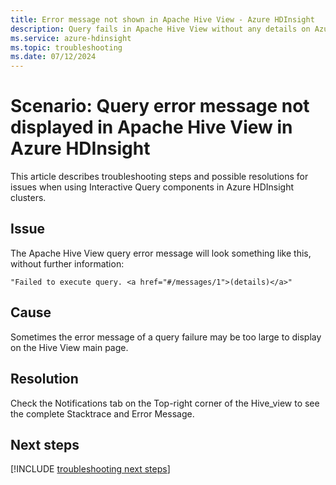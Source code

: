 ```yaml
---
title: Error message not shown in Apache Hive View - Azure HDInsight
description: Query fails in Apache Hive View without any details on Azure HDInsight cluster.
ms.service: azure-hdinsight
ms.topic: troubleshooting
ms.date: 07/12/2024
---
```


# Scenario: Query error message not displayed in Apache Hive View in Azure HDInsight

This article describes troubleshooting steps and possible resolutions for issues when using Interactive Query components in Azure HDInsight clusters.

## Issue

The Apache Hive View query error message will look something like this, without further information:

```
"Failed to execute query. <a href="#/messages/1">(details)</a>"
```

## Cause

Sometimes the error message of a query failure may be too large to display on the Hive View main page.

## Resolution

Check the Notifications tab on the Top-right corner of the Hive_view to see the complete Stacktrace and Error Message.

## Next steps

[!INCLUDE [troubleshooting next steps](../includes/hdinsight-troubleshooting-next-steps.md)]
